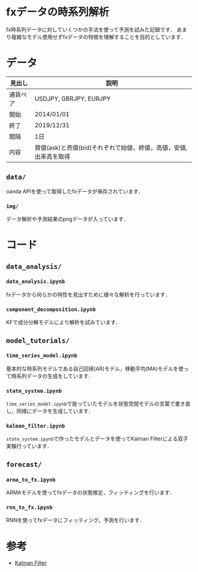 # fxデータの時系列解析
fx時系列データに対していくつかの手法を使って予測を試みた記録です．
あまり複雑なモデル使用せずfxデータの特徴を理解することを目的としています．

# データ
|見出し|説明|
|---|---|
|通貨ペア| USDJPY, GBRJPY, EURJPY|
|開始| 2014/01/01|
|終了| 2019/12/31|
|間隔 | 1日|
|内容|買値(ask)と売値(bid)それぞれで始値，終値，高値，安値,出来高を取得|

## `data/`
oanda APIを使って取得したfxデータが保存されています．
### `img/`
データ解析や予測結果のpngデータが入っています．

# コード
## `data_analysis/`
### `data_analysis.ipynb`
fxデータから何らかの特性を見出すために様々な解析を行っています．

### `component_decomposition.ipynb`
KFで成分分解モデルにより解析を試みています．

## `model_tutorials/`
### `time_series_model.ipynb`
基本的な時系列モデルである自己回帰(AR)モデル，移動平均(MA)モデルを使って時系列データの生成をしています．

### `state_system.ipynb`
`time_series_model.ipynb`で扱っていたモデルを状態空間モデルの言葉で書き直し，同様にデータを生成しています．

### `kalman_filter.ipynb`
`state_system.ipynb`で作ったモデルとデータを使ってKalman Filterによる双子実験行っています．

## `forecast/`
### `arma_to_fx.ipynb`
ARMAモデルを使ってfxデータの状態推定，フィッティングを行います．

### `rnn_to_fx.ipynb`
RNNを使ってfxデータにフィッティング，予測を行います．

# 参考
- [Kalman Filter](https://github.com/KotaTakeda/rccs_online_school)
